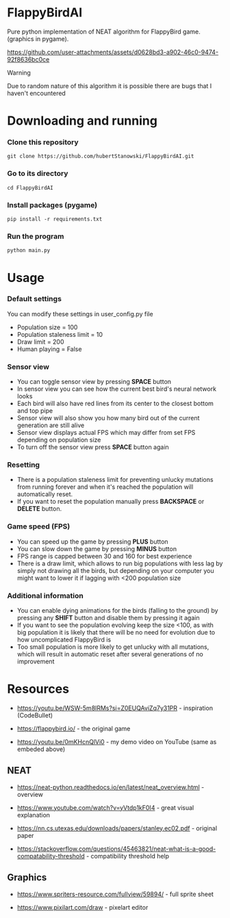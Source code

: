 # FlappyBirdAI
Pure python implementation of NEAT algorithm for FlappyBird game. (graphics in pygame).

https://github.com/user-attachments/assets/d0628bd3-a902-46c0-9474-92f8636bc0ce

> [!WARNING]
> Due to random nature of this algorithm it is possible there are bugs that I haven't encountered

# Downloading and running
### Clone this repository
    git clone https://github.com/hubertStanowski/FlappyBirdAI.git

### Go to its directory
    cd FlappyBirdAI

### Install packages (pygame)
    pip install -r requirements.txt

### Run the program
    python main.py
  
# Usage
### Default settings
You can modify these settings in user_config.py file

- Population size = 100
- Population staleness limit = 10
- Draw limit = 200
- Human playing = False

### Sensor view
- You can toggle sensor view by pressing **SPACE** button
- In sensor view you can see how the current best bird's neural network looks
- Each bird will also have red lines from its center to the closest bottom and top pipe
- Sensor view will also show you how many bird out of the current generation are still alive
- Sensor view displays actual FPS which may differ from set FPS depending on population size
- To turn off the sensor view press **SPACE** button again
### Resetting
- There is a population staleness limit for preventing unlucky mutations from running forever and when it's reached the population will automatically reset.
- If you want to reset the population manually press **BACKSPACE** or **DELETE** button.
### Game speed (FPS)
- You can speed up the game by pressing **PLUS** button
- You can slow down the game by pressing **MINUS** button
- FPS range is capped between 30 and 160 for best experience
- There is a draw limit, which allows to run big populations with less lag by simply not drawing all the birds, but depending on your computer you might want to lower it if lagging with <200 population size
### Additional information
- You can enable dying animations for the birds (falling to the ground) by pressing any **SHIFT** button and disable them by pressing it again
- If you want to see the population evolving keep the size <100, as with big population it is likely that there will be no need for evolution due to how uncomplicated FlappyBird is
- Too small population is more likely to get unlucky with all mutations, which will result in automatic reset after several generations of no improvement
# Resources
- https://youtu.be/WSW-5m8lRMs?si=Z0EUQAviZq7y31PR - inspiration (CodeBullet)

- https://flappybird.io/ - the original game

- https://youtu.be/0mKHcnQlVi0 - my demo video on YouTube (same as embeded above)
## NEAT
- https://neat-python.readthedocs.io/en/latest/neat_overview.html - overview

- https://www.youtube.com/watch?v=yVtdp1kF0I4 - great visual explanation

- https://nn.cs.utexas.edu/downloads/papers/stanley.ec02.pdf - original paper

- https://stackoverflow.com/questions/45463821/neat-what-is-a-good-compatability-threshold - compatibility threshold help

## Graphics
- https://www.spriters-resource.com/fullview/59894/ - full sprite sheet

- https://www.pixilart.com/draw - pixelart editor

